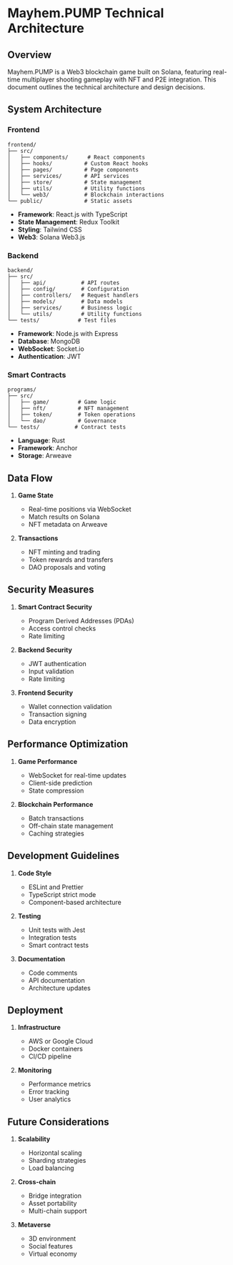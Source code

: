 # Mayhem.PUMP Technical Architecture

## Overview

Mayhem.PUMP is a Web3 blockchain game built on Solana, featuring real-time multiplayer shooting gameplay with NFT and P2E integration. This document outlines the technical architecture and design decisions.

## System Architecture

### Frontend

```
frontend/
├── src/
│   ├── components/      # React components
│   ├── hooks/          # Custom React hooks
│   ├── pages/          # Page components
│   ├── services/       # API services
│   ├── store/          # State management
│   ├── utils/          # Utility functions
│   └── web3/           # Blockchain interactions
└── public/             # Static assets
```

- **Framework**: React.js with TypeScript
- **State Management**: Redux Toolkit
- **Styling**: Tailwind CSS
- **Web3**: Solana Web3.js

### Backend

```
backend/
├── src/
│   ├── api/           # API routes
│   ├── config/        # Configuration
│   ├── controllers/   # Request handlers
│   ├── models/        # Data models
│   ├── services/      # Business logic
│   └── utils/         # Utility functions
└── tests/            # Test files
```

- **Framework**: Node.js with Express
- **Database**: MongoDB
- **WebSocket**: Socket.io
- **Authentication**: JWT

### Smart Contracts

```
programs/
├── src/
│   ├── game/         # Game logic
│   ├── nft/          # NFT management
│   ├── token/        # Token operations
│   └── dao/          # Governance
└── tests/           # Contract tests
```

- **Language**: Rust
- **Framework**: Anchor
- **Storage**: Arweave

## Data Flow

1. **Game State**
   - Real-time positions via WebSocket
   - Match results on Solana
   - NFT metadata on Arweave

2. **Transactions**
   - NFT minting and trading
   - Token rewards and transfers
   - DAO proposals and voting

## Security Measures

1. **Smart Contract Security**
   - Program Derived Addresses (PDAs)
   - Access control checks
   - Rate limiting

2. **Backend Security**
   - JWT authentication
   - Input validation
   - Rate limiting

3. **Frontend Security**
   - Wallet connection validation
   - Transaction signing
   - Data encryption

## Performance Optimization

1. **Game Performance**
   - WebSocket for real-time updates
   - Client-side prediction
   - State compression

2. **Blockchain Performance**
   - Batch transactions
   - Off-chain state management
   - Caching strategies

## Development Guidelines

1. **Code Style**
   - ESLint and Prettier
   - TypeScript strict mode
   - Component-based architecture

2. **Testing**
   - Unit tests with Jest
   - Integration tests
   - Smart contract tests

3. **Documentation**
   - Code comments
   - API documentation
   - Architecture updates

## Deployment

1. **Infrastructure**
   - AWS or Google Cloud
   - Docker containers
   - CI/CD pipeline

2. **Monitoring**
   - Performance metrics
   - Error tracking
   - User analytics

## Future Considerations

1. **Scalability**
   - Horizontal scaling
   - Sharding strategies
   - Load balancing

2. **Cross-chain**
   - Bridge integration
   - Asset portability
   - Multi-chain support

3. **Metaverse**
   - 3D environment
   - Social features
   - Virtual economy